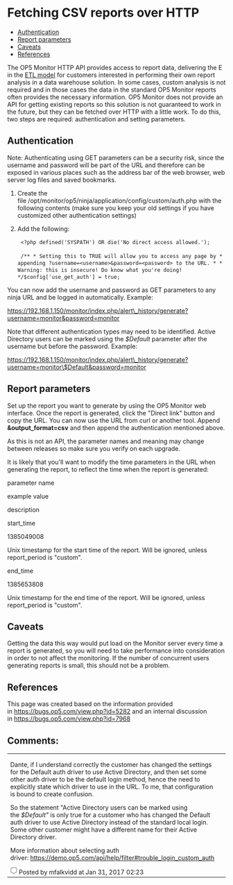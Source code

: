 # Fetching CSV reports over HTTP

- [Authentication](https://kb.op5.com/display/HOWTOs/Fetching+CSV+reports+over+HTTP#FetchingCSVreportsoverHTTP-Authentication)
- [Report parameters](https://kb.op5.com/display/HOWTOs/Fetching+CSV+reports+over+HTTP#FetchingCSVreportsoverHTTP-Reportparameters)
- [Caveats](https://kb.op5.com/display/HOWTOs/Fetching+CSV+reports+over+HTTP#FetchingCSVreportsoverHTTP-Caveats)
- [References](https://kb.op5.com/display/HOWTOs/Fetching+CSV+reports+over+HTTP#FetchingCSVreportsoverHTTP-References)

The OP5 Monitor HTTP API provides access to report data, delivering the E in the [ETL model](http://en.wikipedia.org/wiki/Extract,_transform,_load) for customers interested in performing their own report analysis in a data warehouse solution. In some cases, custom analysis is not required and in those cases the data in the standard OP5 Monitor reports often provides the necessary information. OP5 Monitor does not provide an API for getting existing reports so this solution is not guaranteed to work in the future, but they can be fetched over HTTP with a little work. To do this, two steps are required: authentication and setting parameters.

## Authentication

Note: Authenticating using GET parameters can be a security risk, since the username and password will be part of the URL and therefore can be exposed in various places such as the address bar of the web browser, web server log files and saved bookmarks.

1. Create the file /opt/monitor/op5/ninja/application/config/custom/auth.php with the following contents (make sure you keep your old settings if you have customized other authentication settings)
2. Add the following:

        <?php defined('SYSPATH') OR die('No direct access allowed.');

        /** * Setting this to TRUE will allow you to access any page by * appending ?username=<username>&password=<password> to the URL. * * Warning: this is insecure! Do know what you're doing! */$config['use_get_auth'] = true;

You can now add the username and password as GET parameters to any ninja URL and be logged in automatically. Example:

https://192.168.1.150/monitor/index.php/alert\_history/generate?username=monitor&password=monitor

Note that different authentication types may need to be identified. Active Directory users can be marked using the *\$Default* parameter after the username but before the password. Example:

https://192.168.1.150/monitor/index.php/alert\_history/generate?username=monitor\$Default&password=monitor

## Report parameters

Set up the report you want to generate by using the OP5 Monitor web interface. Once the report is generated, click the "Direct link" button and copy the URL. You can now use the URL from curl or another tool. Append **&output\_format=csv** and then append the authentication mentioned above.

As this is not an API, the parameter names and meaning may change between releases so make sure you verify on each upgrade.

It is likely that you'll want to modify the time parameters in the URL when generating the report, to reflect the time when the report is generated:

parameter name

example value

description

start\_time

1385049008

Unix timestamp for the start time of the report. Will be ignored, unless report\_period is "custom".

end\_time

1385653808

Unix timestamp for the end time of the report. Will be ignored, unless report\_period is "custom".

## Caveats

Getting the data this way would put load on the Monitor server every time a report is generated, so you will need to take performance into consideration in order to not affect the monitoring. If the number of concurrent users generating reports is small, this should not be a problem.

## References

This page was created based on the information provided in <https://bugs.op5.com/view.php?id=5282> and an internal discussion in <https://bugs.op5.com/view.php?id=7968>

## Comments:

<table>
<colgroup>
<col width="25%" />
<col width="25%" />
<col width="25%" />
<col width="25%" />
</colgroup>
<tbody>
<tr class="odd">
<td align="left"><p>Dante, if I understand correctly the customer has changed the settings for the Default auth driver to use Active Directory, and then set some other auth driver to be the default login method, hence the need to explicitly state which driver to use in the URL. To me, that configuration is bound to create confusion.</p>
<p>So the statement &quot;Active Directory users can be marked using the <em>$Default&quot;</em> is only true for a customer who has changed the Default auth driver to use Active Directory instead of the standard local login. Some other customer might have a different name for their Active Directory driver.</p>
<p>More information about selecting auth driver: <a href="https://demo.op5.com/api/help/filter#trouble_login_custom_auth">https://demo.op5.com/api/help/filter#trouble_login_custom_auth</a></p>
<img src="images/icons/contenttypes/comment_16.png" /> Posted by mfalkvidd at Jan 31, 2017 02:23</td>
</tr>
</tbody>
</table>
